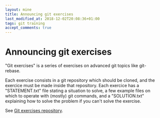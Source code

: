 ```yaml
---
layout: mine
title: Announcing git exercises
last_modified_at: 2018-12-02T20:08:36+01:00
tags: git training
accept_comments: true
---
```


# Announcing git exercises

"Git exercises" is a series of exercises on advanced git topics like git-rebase.

Each exercise consists in a git repository which should be cloned, and the exercice must be made inside that repository. Each exercice has a "STATEMENT.txt" file stating a situation to solve, a few example files on which to operate with (mostly) git commands, and a "SOLUTION.txt" explaining how to solve the problem if you can't solve the exercise.

See [Git exercises repository](https://framagit.org/git-exercises/index).
